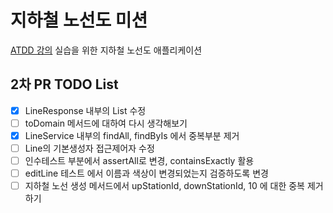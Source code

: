 # 지하철 노선도 미션

[ATDD 강의](https://edu.nextstep.camp/c/R89PYi5H) 실습을 위한 지하철 노선도 애플리케이션

## 2차 PR TODO List

- [x] LineResponse 내부의 List<Station> 수정
- [ ] toDomain 메서드에 대하여 다시 생각해보기
- [x] LineService 내부의 findAll, findByIs 에서 중복부분 제거
- [ ] Line의 기본생성자 접근제어자 수정
- [ ] 인수테스트 부분에서 assertAll로 변경, containsExactly 활용
- [ ] editLine 테스트 에서 이름과 색상이 변경되었는지 검증하도록 변경
- [ ] 지하철 노선 생성 메서드에서 upStationId, downStationId, 10 에 대한 중복 제거하기
